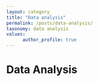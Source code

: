 ```yaml
---
layout: category
title: "Data analysis"
permalink: /posts/data-analysis/
taxonomy: data analysis
values:
      author_profile: true
---
```

# Data Analysis
